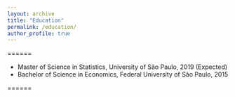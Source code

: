 ```yaml
---
layout: archive
title: "Education"
permalink: /education/
author_profile: true
---
```


======

* Master of Science in Statistics, University of São Paulo, 2019 (Expected)
* Bachelor of Science in Economics, Federal University of São Paulo, 2015

======
